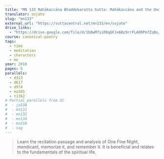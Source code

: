 ```yaml
---
title: "MN 133 Mahākaccāna Bhaddekaratta Sutta: Mahākaccāna and the One Fine Night"
translator: sujato
slug: "mn133"
external_url: "https://suttacentral.net/mn133/en/sujato"
drive_links:
  - "https://drive.google.com/file/d/1b0wM7siR9qGFJx6Bz9rrFLAORPm7ZsBx/view?usp=drivesdk"
course: canonical-poetry
tags:
  - time
  - meditation
  - characters
  - mn
year: 2018
pages: 5
parallels:
  - d313
  - d617
  - d974
  - ma165
  - t1362
# Partial parallels from SC
#  - ja538
#  - mn131
#  - mn132
#  - mn134
#  - mnd10
#  - sag
---
```


> Learn the recitation passage and analysis of One Fine Night, mendicant, memorize it, and remember it.
It is beneficial and relates to the fundamentals of the spiritual life.
